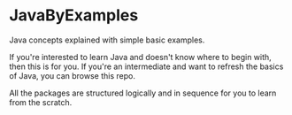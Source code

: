 # JavaByExamples
Java concepts explained with simple basic examples.

If you're interested to learn Java and doesn't know where to begin with, then this is for you. If you're an intermediate and want to refresh the basics of Java, you can browse this repo. 

All the packages are structured logically and in sequence for you to learn from the scratch.
